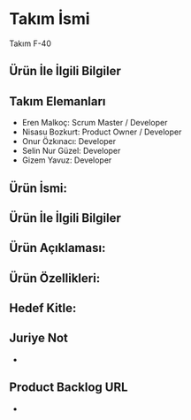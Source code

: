 # Takım İsmi

 Takım F-40 
## Ürün İle İlgili Bilgiler
## Takım Elemanları
- Eren Malkoç: Scrum Master / Developer
- Nisasu Bozkurt: Product Owner / Developer
- Onur Özkınacı: Developer
- Selin Nur Güzel: Developer
- Gizem Yavuz: Developer

## Ürün İsmi: 

## Ürün İle İlgili Bilgiler

Ürün Açıklaması:
- 

Ürün Özellikleri:
- 

Hedef Kitle:
- 

## Juriye Not
- 

## Product Backlog URL
- 

